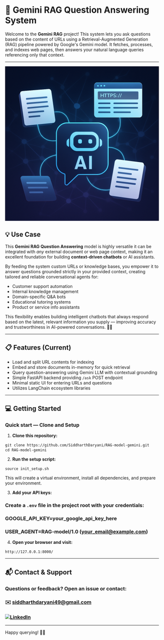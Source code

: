 # 🚀 Gemini RAG Question Answering System

Welcome to the **Gemini RAG** project! This system lets you ask questions based on the content of URLs using a Retrieval-Augmented Generation (RAG) pipeline powered by Google's Gemini model. It fetches, processes, and indexes web pages, then answers your natural language queries referencing only that context.

---
![Alt text](./Poster.png)
## 💡 Use Case

This **Gemini RAG Question Answering** model is highly versatile it can be integrated with *any* external document or web page context, making it an excellent foundation for building **context-driven chatbots** or AI assistants.

By feeding the system custom URLs or knowledge bases, you empower it to answer questions grounded strictly in your provided context, creating tailored and reliable conversational agents for:

- Customer support automation
- Internal knowledge management
- Domain-specific Q&A bots
- Educational tutoring systems
- Product or service info assistants

This flexibility enables building intelligent chatbots that always respond based on the latest, relevant information you supply — improving accuracy and trustworthiness in AI-powered conversations. 🤖✨

---
## 📋 Features (Current)

- Load and split URL contents for indexing
- Embed and store documents in-memory for quick retrieval
- Query question-answering using Gemini LLM with contextual grounding
- Simple FastAPI backend providing `/ask` POST endpoint
- Minimal static UI for entering URLs and questions
- Utilizes LangChain ecosystem libraries

---

## 💻 Getting Started

### Quick start — Clone and Setup

1. **Clone this repository:**

```
git clone https://github.com/SiddharthDaryani/RAG-model-gemini.git
cd RAG-model-gemini
```


2. **Run the setup script:**

```
source init_setup.sh
```

This will create a virtual environment, install all dependencies, and prepare your environment.

3. **Add your API keys:**

### Create a `.env` file in the project root with your credentials:

### GOOGLE_API_KEY=your_google_api_key_here
### USER_AGENT=RAG-model/1.0 (your_email@example.com)


4. **Open your browser and visit:**

```
http://127.0.0.1:8000/
```

---

## 📬 Contact & Support

### Questions or feedback? Open an issue or contact:

### ✉️ siddharthdaryani49@gmail.com
### [![LinkedIn](https://img.shields.io/badge/LinkedIn-0077B5?style=for-the-badge&logo=linkedin&logoColor=white)](https://in.linkedin.com/in/siddharth-daryani-4339b31b9)


---

Happy querying! 🤖✨
